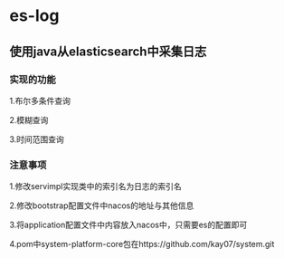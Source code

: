 # es-log
## 使用java从elasticsearch中采集日志
### 实现的功能
1.布尔多条件查询

2.模糊查询

3.时间范围查询

### 注意事项
1.修改servimpl实现类中的索引名为日志的索引名

2.修改bootstrap配置文件中nacos的地址与其他信息

3.将application配置文件中内容放入nacos中，只需要es的配置即可

4.pom中system-platform-core包在https://github.com/kay07/system.git

